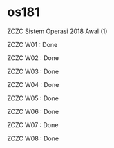 # os181
ZCZC Sistem Operasi 2018 Awal (1)

ZCZC W01 : Done

ZCZC W02 : Done

ZCZC W03 : Done

ZCZC W04 : Done

ZCZC W05 : Done

ZCZC W06 : Done

ZCZC W07 : Done

ZCZC W08 : Done
